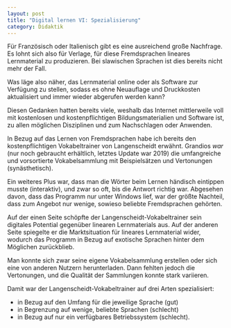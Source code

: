 ```yaml
---
layout: post
title: "Digital lernen VI: Spezialisierung"
category: Didaktik
---
```

Für Französisch oder Italienisch gibt es eine ausreichend große Nachfrage.
Es lohnt sich also für Verlage, für diese Fremdsprachen lineares Lernmaterial zu produzieren.
Bei slawischen Sprachen ist dies bereits nicht mehr der Fall.

Was läge also näher, das Lernmaterial online oder als Software zur Verfügung zu stellen, sodass es ohne Neuauflage und Druckkosten aktualisiert und immer wieder abgerufen werden kann?

Diesen Gedanken hatten bereits viele, weshalb das Internet mittlerweile voll mit kostenlosen und kostenpflichtigen Bildungsmaterialien und Software ist, zu allen möglichen Disziplinen und zum Nachschlagen oder Anwenden.

In Bezug auf das Lernen von Fremdsprachen habe ich bereits den kostenpflichtigen Vokabeltrainer von Langenscheidt erwähnt. Grandios *war* (nur noch gebraucht erhältlich, letztes Update war 2019) die umfangreiche und vorsortierte Vokabelsammlung mit Beispielsätzen und Vertonungen (synästhetisch).

Ein weiteres Plus war, dass man die Wörter beim Lernen händisch eintippen musste (interaktiv), und zwar so oft, bis die Antwort richtig war.
Abgesehen davon, dass das Programm nur unter Windows lief, war der größte Nachteil, dass zum Angebot nur wenige, sowieso beliebte Fremdsprachen gehörten.

Auf der einen Seite schöpfte der Langenscheidt-Vokabeltrainer sein digitales Potential gegenüber linearen Lernmaterials aus.
Auf der anderen Seite spiegelte er die Marktsituation für lineares Lernmaterial wider, wodurch das Programm in Bezug auf exotische Sprachen hinter dem Möglichen zurückblieb.

Man konnte sich zwar seine eigene Vokabelsammlung erstellen oder sich eine von anderen Nutzern herunterladen.
Dann fehlten jedoch die Vertonungen, und die Qualität der Sammlungen konnte stark variieren.

Damit war der Langenscheidt-Vokabeltrainer auf drei Arten spezialisiert:
- in Bezug auf den Umfang für die jeweilige Sprache (gut)
- in Begrenzung auf wenige, beliebte Sprachen (schlecht)
- in Bezug auf nur ein verfügbares Betriebssystem (schlecht).


